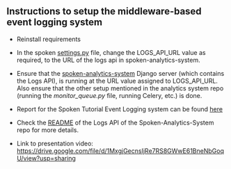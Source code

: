 ## Instructions to setup the middleware-based event logging system

- Reinstall requirements

- In the spoken [settings.py](../spoken/settings.py) file, change the LOGS_API_URL value as required, to the URL of the logs api in spoken-analytics-system.  

- Ensure that the [spoken-analytics-system](https://github.com/Spoken-tutorial/Spoken-Analytics-System/) Django server (which contains the Logs API), is running at the URL value assigned to LOGS_API_URL. Also ensure that the other setup mentioned in the analytics system repo (running the *monitor_queue.py* file, running Celery, etc.) is done. 
  
- Report for the Spoken Tutorial Event Logging system can be found [here](https://docs.google.com/document/d/1YXwQmeMuMrX0YKncGss35xBPszmqwgO2zt37Oj0-0Vk/)
- Check the [README](/home/krithik/Desktop/Git/spoken-website/logs/README.md) of the Logs API of the Spoken-Analytics-System repo for more details.
- Link to presentation video: https://drive.google.com/file/d/1MxgjGecnsIjRe7RS8GWwE61BneNbGoqU/view?usp=sharing